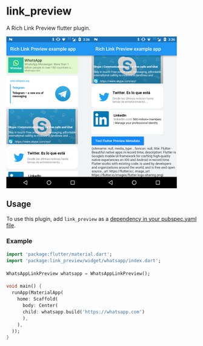 # link_preview
A Rich Link Preview flutter plugin.

<div style="display:flex;flex-direction:row;">
        <img src="screenshots/flutter_01.png" alt="screen_01" height="400" />
        <img src="screenshots/flutter_02.png" alt="screen_02" height="400" />
</div>

## Usage
To use this plugin, add `link_preview` as a [dependency in your pubspec.yaml file](https://flutter.io/platform-plugins/).

### Example

``` dart
import 'package:flutter/material.dart';
import 'package:link_preview/widget/whatsapp/index.dart';

WhatsAppLinkPreview whatsapp = WhatsAppLinkPreview();

void main() {
  runApp(MaterialApp(
    home: Scaffold(
      body: Center(
      child: whatsapp.build('https://whatsapp.com')
      ),
    ),
  ));
}
```